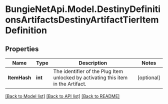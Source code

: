 # BungieNetApi.Model.DestinyDefinitionsArtifactsDestinyArtifactTierItemDefinition
## Properties

Name | Type | Description | Notes
------------ | ------------- | ------------- | -------------
**ItemHash** | **int** | The identifier of the Plug Item unlocked by activating this item in the Artifact. | [optional] 

[[Back to Model list]](../README.md#documentation-for-models) [[Back to API list]](../README.md#documentation-for-api-endpoints) [[Back to README]](../README.md)


